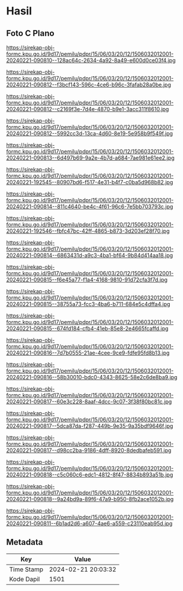 # Hasil

## Foto C Plano

https://sirekap-obj-formc.kpu.go.id/9d17/pemilu/pdpr/15/06/03/20/12/1506032012001-20240221-090810--128ac64c-2634-4a92-8a49-e600d0ce03f4.jpg

https://sirekap-obj-formc.kpu.go.id/9d17/pemilu/pdpr/15/06/03/20/12/1506032012001-20240221-090812--f3bcf143-596c-4ce6-b96c-3fafab28a0be.jpg

https://sirekap-obj-formc.kpu.go.id/9d17/pemilu/pdpr/15/06/03/20/12/1506032012001-20240221-090812--c2169f3e-7d4e-4870-b9e1-3acc311f8610.jpg

https://sirekap-obj-formc.kpu.go.id/9d17/pemilu/pdpr/15/06/03/20/12/1506032012001-20240221-090812--5992cc3d-13ca-4d60-8e19-5e958b9f549f.jpg

https://sirekap-obj-formc.kpu.go.id/9d17/pemilu/pdpr/15/06/03/20/12/1506032012001-20240221-090813--6d497b69-9a2e-4b7d-a684-7ae981e61ee2.jpg

https://sirekap-obj-formc.kpu.go.id/9d17/pemilu/pdpr/15/06/03/20/12/1506032012001-20240221-192545--80907bd6-f517-4e31-b4f7-c0ba5d968b82.jpg

https://sirekap-obj-formc.kpu.go.id/9d17/pemilu/pdpr/15/06/03/20/12/1506032012001-20240221-090814--811c4640-be4c-4f61-96c6-7e5bb703793c.jpg

https://sirekap-obj-formc.kpu.go.id/9d17/pemilu/pdpr/15/06/03/20/12/1506032012001-20240221-192546--fbfc47bc-42ff-4865-b873-3d203ef28f70.jpg

https://sirekap-obj-formc.kpu.go.id/9d17/pemilu/pdpr/15/06/03/20/12/1506032012001-20240221-090814--6863431d-a9c3-4ba1-bf64-9b84d414aa18.jpg

https://sirekap-obj-formc.kpu.go.id/9d17/pemilu/pdpr/15/06/03/20/12/1506032012001-20240221-090815--f6e45a77-f1a4-4168-9810-91d72cfa3f7d.jpg

https://sirekap-obj-formc.kpu.go.id/9d17/pemilu/pdpr/15/06/03/20/12/1506032012001-20240221-090815--38755a73-fcc3-4ba6-b711-684e5c4dffa4.jpg

https://sirekap-obj-formc.kpu.go.id/9d17/pemilu/pdpr/15/06/03/20/12/1506032012001-20240221-090815--674fd184-cfb4-41eb-85e8-2e4665fcaffd.jpg

https://sirekap-obj-formc.kpu.go.id/9d17/pemilu/pdpr/15/06/03/20/12/1506032012001-20240221-090816--7d7b0555-21ae-4cee-9ce9-fdfe95fd8b13.jpg

https://sirekap-obj-formc.kpu.go.id/9d17/pemilu/pdpr/15/06/03/20/12/1506032012001-20240221-090816--58b30010-bdc0-4343-8625-58e2c6de8ba9.jpg

https://sirekap-obj-formc.kpu.go.id/9d17/pemilu/pdpr/15/06/03/20/12/1506032012001-20240221-090817--60e3c228-8aaf-4dcc-9c07-3f38f80bc81c.jpg

https://sirekap-obj-formc.kpu.go.id/9d17/pemilu/pdpr/15/06/03/20/12/1506032012001-20240221-090817--5dca87da-f287-449b-9e35-9a35bdf9646f.jpg

https://sirekap-obj-formc.kpu.go.id/9d17/pemilu/pdpr/15/06/03/20/12/1506032012001-20240221-090817--d98cc2ba-9186-4dff-8920-8dedbafeb591.jpg

https://sirekap-obj-formc.kpu.go.id/9d17/pemilu/pdpr/15/06/03/20/12/1506032012001-20240221-090818--c5c060c6-edc1-4812-8f47-8834b893a51b.jpg

https://sirekap-obj-formc.kpu.go.id/9d17/pemilu/pdpr/15/06/03/20/12/1506032012001-20240221-090818--9a24bd9a-89f6-47a9-b950-8fb2ace1052b.jpg

https://sirekap-obj-formc.kpu.go.id/9d17/pemilu/pdpr/15/06/03/20/12/1506032012001-20240221-090811--6b1ad2d6-a607-4ae6-a559-c23110eab95d.jpg


## Metadata

| Key        | Value               |
| ---------- | ------------------- |
| Time Stamp | 2024-02-21 20:03:32 |
| Kode Dapil | 1501                |



